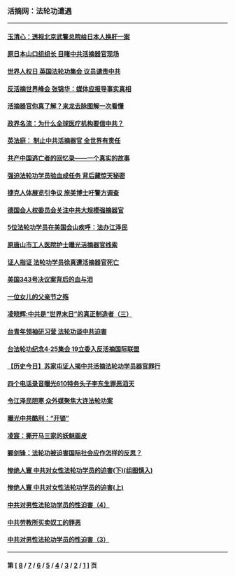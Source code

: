 ### 活摘网：法轮功遭遇
---
#### [玉清心：透视北京武警总院给日本人换肝一案](../../pages/nf5881/n13771978.md?04030430) 
#### [原日本山口组组长 目睹中共活摘器官现场](../../pages/nf5881/n13767360.md?04030430) 
#### [世界人权日 英国法轮功集会 议员谴责中共](../../pages/nf5881/n13431763.md?04030430) 
#### [反活摘世界峰会 张锦华：媒体应报导事实真相](../../pages/nf5881/n13278502.md?04030430) 
#### [活摘器官你真了解？来龙去脉图解一次看懂](../../pages/nf5881/n13013820.md?04030430) 
#### [政界名流：为什么全球医疗机构要信中共？](../../pages/nf5881/n11945479.md?04030430) 
#### [英法庭： 制止中共活摘器官 全世界有责任](../../pages/nf5881/n11330691.md?04030430) 
#### [共产中国逃亡者的回忆录——一个真实的故事](../../pages/nf5881/n10918649.md?04030430) 
#### [强迫法轮功学员验血成任务 背后藏惊天秘密](../../pages/nf5881/n4252384.md?04030430) 
#### [捷克人体展览引争议 旅美博士吁警方调查](../../pages/nf5881/n9429187.md?04030430) 
#### [德国会人权委员会关注中共大规模强摘器官](../../pages/nf5881/n8418950.md?04030430) 
#### [5位法轮功学员在美国会山疾呼：法办江泽民](../../pages/nf5881/n8101519.md?04030430) 
#### [原唐山市工人医院护士曝光活摘器官线索](../../pages/nf5881/n8076384.md?04030430) 
#### [证人指证 法轮功学员徐真遭活摘器官死亡](../../pages/nf5881/n8042467.md?04030430) 
#### [美国343号决议案背后的血与泪](../../pages/nf5881/n8020684.md?04030430) 
#### [一位女儿的父亲节之殇](../../pages/nf5881/n8014122.md?04030430) 
#### [凌晓辉:中共是“世界末日”的真正制造者（三）](../../pages/nf5881/n4210333.md?04030430) 
#### [台青年领袖研习营 法轮功谈中共迫害](../../pages/nf5881/n4141857.md?04030430) 
#### [台法轮功纪念4‧25集会 19立委入反活摘国际联盟](../../pages/nf5881/n4141821.md?04030430) 
#### [【历史今日】苏家屯证人揭中共活摘法轮功学员器官罪行](../../pages/nf5881/n4135912.md?04030430) 
#### [四个电话录音曝光610特务头子李东生罪恶滔天](../../pages/nf5881/n4040060.md?04030430) 
#### [令江泽民胆寒 众外媒聚焦大连法轮功案](../../pages/nf5881/n3932671.md?04030430) 
#### [曝光中共酷刑：“开锁”](../../pages/nf5881/n3889373.md?04030430) 
#### [凌宸：撕开马三家的妖魅画皮](../../pages/nf5881/n3849369.md?04030430) 
#### [郦剑锋：法轮功被迫害国际社会应作怎样的反思？](../../pages/nf5881/n3824560.md?04030430) 
#### [惨绝人寰 中共对女性法轮功学员的迫害(下)(组图慎入)](../../pages/nf5881/n3816285.md?04030430) 
#### [惨绝人寰 中共对女性法轮功学员的迫害(上)](../../pages/nf5881/n3815374.md?04030430) 
#### [中共对男性法轮功学员的性迫害（4）](../../pages/nf5881/n3769144.md?04030430) 
#### [中共劳教所买卖奴工的罪恶](../../pages/nf5881/n3769378.md?04030430) 
#### [中共对男性法轮功学员的性迫害（3）](../../pages/nf5881/n3768231.md?04030430) 

---
#### 第 [ [8](./8.md?04030430) / [7](./7.md?04030430) / [6](./6.md?04030430) / [5](./5.md?04030430) / [4](./4.md?04030430) / [3](./3.md?04030430) / [2](./2.md?04030430) / [1](./1.md?04030430) ] 页
